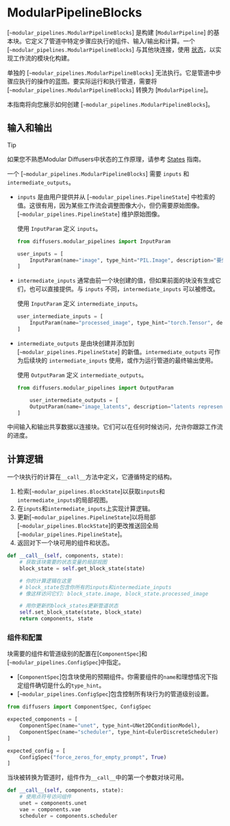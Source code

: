 <!--版权 2025 The HuggingFace Team。保留所有权利。

根据Apache许可证2.0版（“许可证”）授权；除非符合许可证，否则不得使用此文件。您可以在

http://www.apache.org/licenses/LICENSE-2.0

获取许可证的副本。

除非适用法律要求或书面同意，根据许可证分发的软件是基于“按原样”基础分发的，没有任何明示或暗示的保证或条件。请参阅许可证了解特定语言管理权限和限制。
-->

# ModularPipelineBlocks

[`~modular_pipelines.ModularPipelineBlocks`] 是构建 [`ModularPipeline`] 的基本块。它定义了管道中特定步骤应执行的组件、输入/输出和计算。一个 [`~modular_pipelines.ModularPipelineBlocks`] 与其他块连接，使用 [状态](./modular_diffusers_states)，以实现工作流的模块化构建。

单独的 [`~modular_pipelines.ModularPipelineBlocks`] 无法执行。它是管道中步骤应执行的操作的蓝图。要实际运行和执行管道，需要将 [`~modular_pipelines.ModularPipelineBlocks`] 转换为 [`ModularPipeline`]。

本指南将向您展示如何创建 [`~modular_pipelines.ModularPipelineBlocks`]。

## 输入和输出

> [!TIP]
> 如果您不熟悉Modular Diffusers中状态的工作原理，请参考 [States](./modular_diffusers_states) 指南。

一个 [`~modular_pipelines.ModularPipelineBlocks`] 需要 `inputs` 和 `intermediate_outputs`。

- `inputs` 是由用户提供并从 [`~modular_pipelines.PipelineState`] 中检索的值。这很有用，因为某些工作流会调整图像大小，但仍需要原始图像。 [`~modular_pipelines.PipelineState`] 维护原始图像。

    使用 `InputParam` 定义 `inputs`。

    ```py
    from diffusers.modular_pipelines import InputParam

    user_inputs = [
        InputParam(name="image", type_hint="PIL.Image", description="要处理的原始输入图像")
    ]
    ```

- `intermediate_inputs` 通常由前一个块创建的值，但如果前面的块没有生成它们，也可以直接提供。与 `inputs` 不同，`intermediate_inputs` 可以被修改。

    使用 `InputParam` 定义 `intermediate_inputs`。

    ```py
    user_intermediate_inputs = [
        InputParam(name="processed_image", type_hint="torch.Tensor", description="image that has been preprocessed and normalized"),
    ]
    ```

- `intermediate_outputs` 是由块创建并添加到 [`~modular_pipelines.PipelineState`] 的新值。`intermediate_outputs` 可作为后续块的 `intermediate_inputs` 使用，或作为运行管道的最终输出使用。

    使用 `OutputParam` 定义 `intermediate_outputs`。

    ```py
    from diffusers.modular_pipelines import OutputParam

        user_intermediate_outputs = [
        OutputParam(name="image_latents", description="latents representing the image")
    ]
    ```

中间输入和输出共享数据以连接块。它们可以在任何时候访问，允许你跟踪工作流的进度。

## 计算逻辑

一个块执行的计算在`__call__`方法中定义，它遵循特定的结构。

1. 检索[`~modular_pipelines.BlockState`]以获取`inputs`和`intermediate_inputs`的局部视图。
2. 在`inputs`和`intermediate_inputs`上实现计算逻辑。
3. 更新[`~modular_pipelines.PipelineState`]以将局部[`~modular_pipelines.BlockState`]的更改推送回全局[`~modular_pipelines.PipelineState`]。
4. 返回对下一个块可用的组件和状态。

```py
def __call__(self, components, state):
    # 获取该块需要的状态变量的局部视图
    block_state = self.get_block_state(state)

    # 你的计算逻辑在这里
    # block_state包含你所有的inputs和intermediate_inputs
    # 像这样访问它们: block_state.image, block_state.processed_image

    # 用你更新的block_states更新管道状态
    self.set_block_state(state, block_state)
    return components, state
```

### 组件和配置

块需要的组件和管道级别的配置在[`ComponentSpec`]和[`~modular_pipelines.ConfigSpec`]中指定。

- [`ComponentSpec`]包含块使用的预期组件。你需要组件的`name`和理想情况下指定组件确切是什么的`type_hint`。
- [`~modular_pipelines.ConfigSpec`]包含控制所有块行为的管道级别设置。

```py
from diffusers import ComponentSpec, ConfigSpec

expected_components = [
    ComponentSpec(name="unet", type_hint=UNet2DConditionModel),
    ComponentSpec(name="scheduler", type_hint=EulerDiscreteScheduler)
]

expected_config = [
    ConfigSpec("force_zeros_for_empty_prompt", True)
]
```

当块被转换为管道时，组件作为`__call__`中的第一个参数对块可用。

```py
def __call__(self, components, state):
    # 使用点符号访问组件
    unet = components.unet
    vae = components.vae
    scheduler = components.scheduler
```
